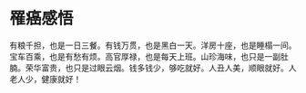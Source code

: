 # 罹癌感悟

有粮千担，也是一日三餐。有钱万贯，也是黑白一天。洋房十座，也是睡榻一间。宝车百乘，也是有愁有烦。高官厚禄，也是每天上班。山珍海味，也只是一副肚腩。荣华富贵，也只是过眼云烟。钱多钱少，够吃就好。人丑人美，顺眼就好。人老人少，健康就好！
